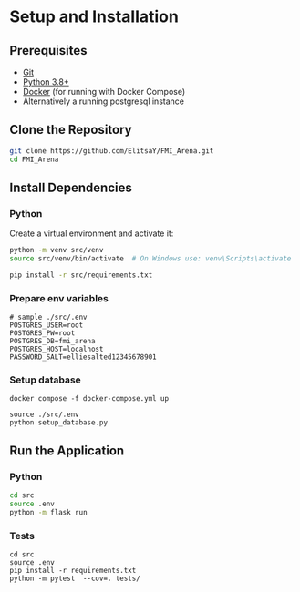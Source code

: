 # Setup and Installation

## Prerequisites

- [Git](https://git-scm.com/)
- [Python 3.8+](https://www.python.org/downloads/)
- [Docker](https://www.docker.com/) (for running with Docker Compose)
 - Alternatively a running postgresql instance

## Clone the Repository

```bash
git clone https://github.com/ElitsaY/FMI_Arena.git
cd FMI_Arena
```

## Install Dependencies

### Python
Create a virtual environment and activate it:

```bash
python -m venv src/venv
source src/venv/bin/activate  # On Windows use: venv\Scripts\activate
```
```bash
pip install -r src/requirements.txt
```

### Prepare env variables
```
# sample ./src/.env
POSTGRES_USER=root
POSTGRES_PW=root
POSTGRES_DB=fmi_arena
POSTGRES_HOST=localhost
PASSWORD_SALT=elliesalted12345678901
```

### Setup database
```
docker compose -f docker-compose.yml up

source ./src/.env
python setup_database.py

```

## Run the Application

### Python

```bash
cd src
source .env
python -m flask run

```

### Tests
```
cd src
source .env
pip install -r requirements.txt
python -m pytest  --cov=. tests/
```
